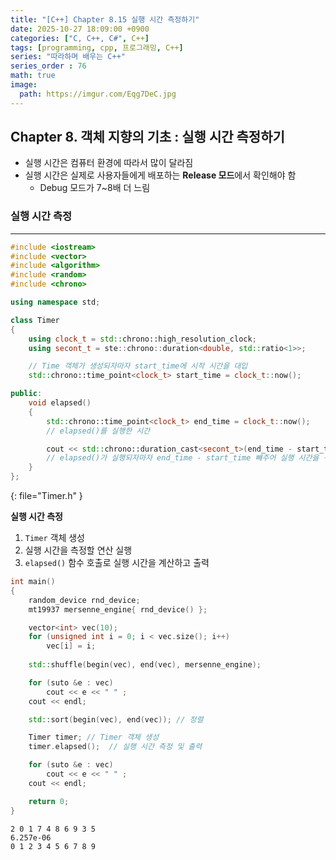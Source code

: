 ```yaml
---
title: "[C++] Chapter 8.15 실행 시간 측정하기"
date: 2025-10-27 18:09:00 +0900
categories: ["C, C++, C#", C++]
tags: [programming, cpp, 프로그래밍, C++]
series: "따라하며 배우는 C++"
series_order : 76
math: true
image:
  path: https://imgur.com/Eqg7DeC.jpg
---
```


## Chapter 8. 객체 지향의 기초 : 실행 시간 측정하기

- 실행 시간은 컴퓨터 환경에 따라서 많이 달라짐
- 실행 시간은 실제로 사용자들에게 배포하는 **Release 모드**에서 확인해야 함
  - Debug 모드가 7~8배 더 느림

### 실행 시간 측정

---

```cpp
#include <iostream>
#include <vector>
#include <algorithm>
#include <random>
#include <chrono>

using namespace std;

class Timer
{
    using clock_t = std::chrono::high_resolution_clock;
    using secont_t = ste::chrono::duration<double, std::ratio<1>>;

    // Time 객체가 생성되자마자 start_time에 시작 시간을 대입
    std::chrono::time_point<clock_t> start_time = clock_t::now();   

public:
    void elapsed()
    {
        std::chrono::time_point<clock_t> end_time = clock_t::now();
        // elapsed()를 실행한 시간

        cout << std::chrono::duration_cast<secont_t>(end_time - start_time).count() << endl;
        // elapsed()가 실행되자마자 end_time - start_time 빼주어 실행 시간을 구함
    }
};
```
{: file="Timer.h" }

**실행 시간 측정**  

1. `Timer` 객체 생성
2. 실행 시간을 측정할 연산 실행
3. `elapsed()` 함수 호출로 실행 시간을 계산하고 출력

```cpp
int main()
{
    random_device rnd_device;
    mt19937 mersenne_engine{ rnd_device() };

    vector<int> vec(10);
    for (unsigned int i = 0; i < vec.size(); i++)
        vec[i] = i;
    
    std::shuffle(begin(vec), end(vec), mersenne_engine);

    for (suto &e : vec) 
        cout << e << " " ;
    cout << endl;

    std::sort(begin(vec), end(vec)); // 정렬

    Timer timer; // Timer 객체 생성
    timer.elapsed();  // 실행 시간 측정 및 출력

    for (suto &e : vec) 
        cout << e << " " ;
    cout << endl;

    return 0;
}
```
```text
2 0 1 7 4 8 6 9 3 5
6.257e-06
0 1 2 3 4 5 6 7 8 9
```
